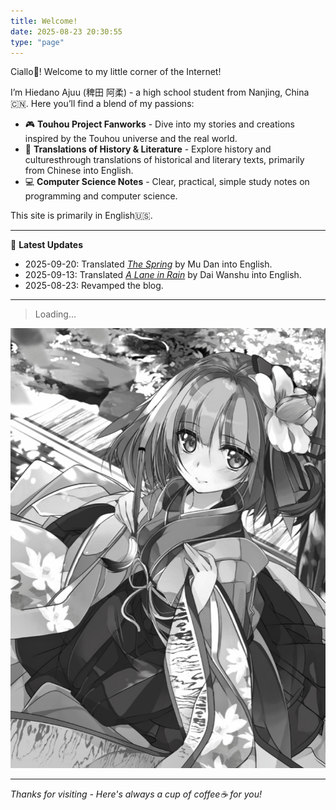 ```yaml
---
title: Welcome! 
date: 2025-08-23 20:30:55
type: "page"
---
```

Ciallo🌟! Welcome to my little corner of the Internet!

I’m Hiedano Ajuu (稗田 阿柔) - a high school student from Nanjing, China🇨🇳.
Here you’ll find a blend of my passions:

- 🎮 **Touhou Project Fanworks** - Dive into my stories and creations inspired by the Touhou universe and the real world.
- 📜 **Translations of History & Literature** - Explore history and culturesthrough translations of historical and literary texts, primarily from Chinese into English.
- 💻 **Computer Science Notes** - Clear, practical, simple study notes on programming and computer science.

This site is primarily in English🇺🇸. 

---

📢 **Latest Updates**
- 2025-09-20: Translated [*The Spring*](https://hiedanoajuu.github.io/2025/09/20/spring/) by Mu Dan into English.
- 2025-09-13: Translated [*A Lane in Rain*](https://hiedanoajuu.github.io/2025/09/13/lane-in-rain/) by Dai Wanshu into English.
- 2025-08-23: Revamped the blog.

---
<blockquote id="daily-quote">Loading...</blockquote>
<script>
fetch('/quotes/quotes.json')
  .then(response => response.json())
  .then(data => {
    const today = new Date();
    const index = (today.getFullYear() * 365 + today.getMonth() * 30 + today.getDate()) % data.length;
    const q = data[index];
    document.getElementById('daily-quote').innerHTML = `"${q.quote}" <br>— ${q.author}`;
  })
  .catch(() => {
    document.getElementById('daily-quote').innerHTML = "Failed to load quote.";
  });
</script>

![稗田 阿求 (Hiedano Akyuu)](/images/akyuu.jpg "稗田 阿求 (Hiedano Akyuu)")

---
*Thanks for visiting - Here's always a cup of coffee☕ for you!*
